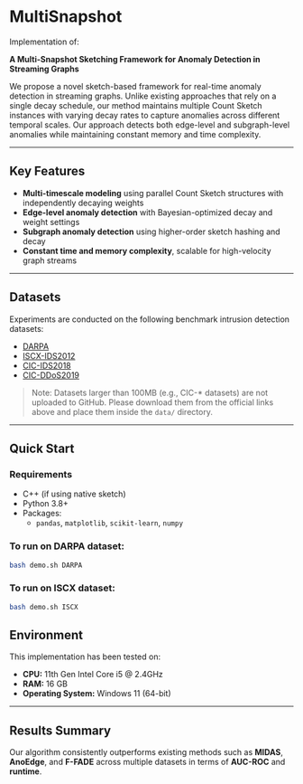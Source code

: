 # MultiSnapshot

Implementation of:

**A Multi-Snapshot Sketching Framework for Anomaly Detection in Streaming Graphs**  

We propose a novel sketch-based framework for real-time anomaly detection in streaming graphs. Unlike existing approaches that rely on a single decay schedule, our method maintains multiple Count Sketch instances with varying decay rates to capture anomalies across different temporal scales. Our approach detects both edge-level and subgraph-level anomalies while maintaining constant memory and time complexity.

---

## Key Features

- **Multi-timescale modeling** using parallel Count Sketch structures with independently decaying weights
- **Edge-level anomaly detection** with Bayesian-optimized decay and weight settings
- **Subgraph anomaly detection** using higher-order sketch hashing and decay
- **Constant time and memory complexity**, scalable for high-velocity graph streams

---

## Datasets

Experiments are conducted on the following benchmark intrusion detection datasets:

- [DARPA](https://www.ll.mit.edu/r-d/datasets/1999-darpa-intrusion-detection-evaluation-dataset)
- [ISCX-IDS2012](https://www.unb.ca/cic/datasets/ids.html)
- [CIC-IDS2018](https://www.unb.ca/cic/datasets/ids-2018.html)
- [CIC-DDoS2019](https://www.unb.ca/cic/datasets/ddos-2019.html)

> Note: Datasets larger than 100MB (e.g., CIC-* datasets) are not uploaded to GitHub. Please download them from the official links above and place them inside the `data/` directory.

---

## Quick Start

### Requirements

- C++ (if using native sketch)
- Python 3.8+
- Packages:
  - `pandas`, `matplotlib`, `scikit-learn`, `numpy`

### To run on DARPA dataset:

```bash
bash demo.sh DARPA
```
### To run on ISCX dataset:

```bash
bash demo.sh ISCX
```

## Environment

This implementation has been tested on:

- **CPU:** 11th Gen Intel Core i5 @ 2.4GHz  
- **RAM:** 16 GB  
- **Operating System:** Windows 11 (64-bit)

---

## Results Summary

Our algorithm consistently outperforms existing methods such as **MIDAS**, **AnoEdge**, and **F-FADE** across multiple datasets in terms of **AUC-ROC** and **runtime**. 
